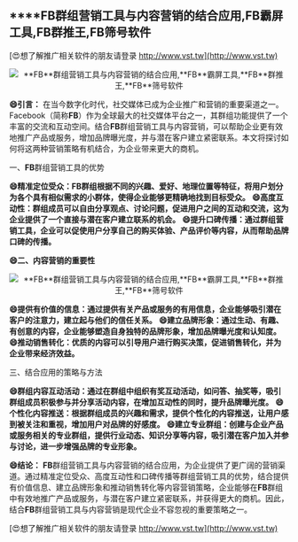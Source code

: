 ## ****FB**群组营销工具与内容营销的结合应用,**FB**霸屏工具,**FB**群推王,**FB**筛号软件**

[😍想了解推广相关软件的朋友请登录 http://www.vst.tw](http://www.vst.tw)

 <center><img src="https://vst.tw/MP4/tuiguang/png/3.png" alt="**FB**群组营销工具与内容营销的结合应用,**FB**霸屏工具,**FB**群推王,**FB**筛号软件"></center>

**😄引言：**
在当今数字化时代，社交媒体已成为企业推广和营销的重要渠道之一。Facebook（简称**FB**）作为全球最大的社交媒体平台之一，其群组功能提供了一个丰富的交流和互动空间。结合**FB**群组营销工具与内容营销，可以帮助企业更有效地推广产品或服务，增加品牌曝光度，并与潜在客户建立紧密联系。本文将探讨如何将这两种营销策略有机结合，为企业带来更大的商机。

一、**FB**群组营销工具的优势

**😄精准定位受众：**FB**群组根据不同的兴趣、爱好、地理位置等特征，将用户划分为各个具有相似需求的小群体，使得企业能够更精确地找到目标受众。**
**😄高度互动性：群组成员可以自由分享观点、讨论问题，促进用户之间的互动和交流，这为企业提供了一个直接与潜在客户建立联系的机会。**
**😄提升口碑传播：通过群组营销工具，企业可以促使用户分享自己的购买体验、产品评价等内容，从而帮助品牌口碑的传播。**

**😄二、内容营销的重要性**

 <center><img src="https://vst.tw/MP4/tuiguang/png/5.png" alt="**FB**群组营销工具与内容营销的结合应用,**FB**霸屏工具,**FB**群推王,**FB**筛号软件"></center>

**😄提供有价值的信息：通过提供有关产品或服务的有用信息，企业能够吸引潜在客户的注意力，建立起与他们的信任关系。**
**😄建立品牌形象：通过生动、有趣、有创意的内容，企业能够塑造自身独特的品牌形象，增加品牌曝光度和认知度。**
**😄推动销售转化：优质的内容可以引导用户进行购买决策，促进销售转化，并为企业带来经济效益。**

三、结合应用的策略与方法

**😄群组内容互动活动：通过在群组中组织有奖互动活动，如问答、抽奖等，吸引群组成员积极参与并分享活动内容，在增加互动性的同时，提升品牌曝光度。**
**😄个性化内容推送：根据群组成员的兴趣和需求，提供个性化的内容推送，让用户感到被关注和重视，增加用户对品牌的好感度。**
**😄建立专业群组：创建与企业产品或服务相关的专业群组，提供行业动态、知识分享等内容，吸引潜在客户加入并参与讨论，进一步增强品牌的专业形象。**

**😄结论：**
**FB**群组营销工具与内容营销的结合应用，为企业提供了更广阔的营销渠道。通过精准定位受众、高度互动性和口碑传播等群组营销工具的优势，结合提供有价值信息、建立品牌形象和推动销售转化等内容营销策略，企业能够在**FB**群组中有效地推广产品或服务，与潜在客户建立紧密联系，并获得更大的商机。因此，结合**FB**群组营销工具与内容营销是现代企业不容忽视的重要策略之一。

[😍想了解推广相关软件的朋友请登录 http://www.vst.tw](http://www.vst.tw)



